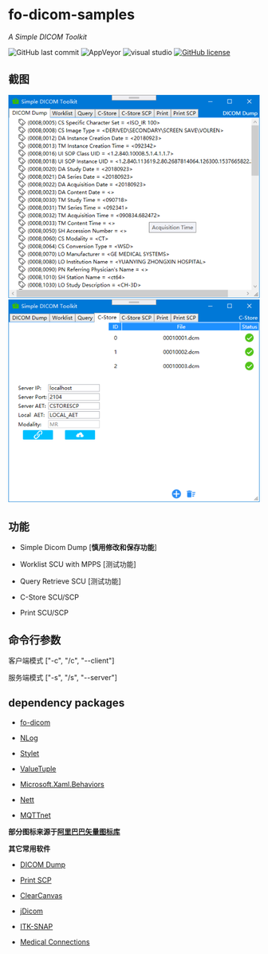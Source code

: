 # fo-dicom-samples

*A Simple DICOM Toolkit*

![GitHub last commit](https://img.shields.io/github/last-commit/kira-96/fo-dicom-samples)
![AppVeyor](https://img.shields.io/appveyor/build/kira-96/fo-dicom-samples?label=AppVeyor&style=flat&logo=appveyor)
![visual studio](https://img.shields.io/badge/Visual%20Studio-2019-%235c2d91?logo=Visual%20Studio)
[![GitHub license](https://img.shields.io/github/license/kira-96/fo-dicom-samples)](https://github.com/kira-96/fo-dicom-samples/blob/master/LICENSE)

## 截图

![dump](screenshot/Snipaste_2020-05-21_13-29-01.png)
![c-store](screenshot/Snipaste_2020-05-21_13-27-11.png)

## 功能

- Simple Dicom Dump [**慎用修改和保存功能**]

- Worklist SCU with MPPS [测试功能]

- Query Retrieve SCU [测试功能]

- C-Store SCU/SCP

- Print SCU/SCP

## 命令行参数

客户端模式 ["-c", "/c", "--client"]

服务端模式 ["-s", "/s", "--server"]

## dependency packages

- [fo-dicom](https://github.com/fo-dicom/fo-dicom)

- [NLog](https://nlog-project.org/)

- [Stylet](https://github.com/canton7/Stylet)

- [ValueTuple](https://www.nuget.org/packages/System.ValueTuple/)

- [Microsoft.Xaml.Behaviors](https://github.com/Microsoft/XamlBehaviorsWpf)

- [Nett](https://github.com/paiden/Nett)

- [MQTTnet](https://github.com/chkr1011/MQTTnet)

**部分图标来源于[阿里巴巴矢量图标库](https://www.iconfont.cn/)**

**其它常用软件**

- [DICOM Dump](http://www.makhaon.com/index.php?lng=en&p=products&id=dicomdump)

- [Print SCP](http://www.charruasoft.com/products/printscp/)

- [ClearCanvas](https://www.clearcanvas.ca/)

- [jDicom](http://members.chello.at/petra.kirchdorfer/jdicom/)

- [ITK-SNAP](http://www.itksnap.org/pmwiki/pmwiki.php)

- [Medical Connections](https://www.dicomserver.co.uk/)
